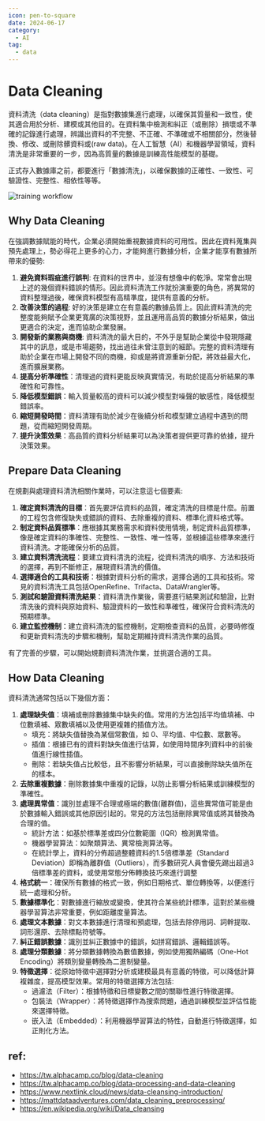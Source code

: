 ```yaml
---
icon: pen-to-square
date: 2024-06-17
category:
  - AI
tag:
  - data
---
```


# Data Cleaning

資料清洗（data cleaning）是指對數據集進行處理，以確保其質量和一致性，使其適合用於分析、建模或其他目的。在資料集中檢測和糾正（或刪除）損壞或不準確的記錄進行處理，辨識出資料的不完整、不正確、不準確或不相關部分，然後替換、修改、或刪除髒資料或(raw data)。在人工智慧（AI）和機器學習領域，資料清洗是非常重要的一步，因為高質量的數據是訓練高性能模型的基礎。

正式存入數據庫之前，都要進行「數據清洗」，以確保數據的正確性、一致性、可驗證性、完整性、相依性等等。

![training workflow](/assets/file_image/data-processing-and-data-cleaning.jpg)

## Why Data Cleaning
在強調數據賦能的時代，企業必須開始重視數據資料的可用性。因此在資料蒐集與預先處理上，勢必得花上更多的心力，才能夠進行數據分析，企業才能享有數據所帶來的優勢:

1. **避免資料瑕疵進行誤判**: 在資料的世界中，並沒有想像中的乾淨。常常會出現上述的幾個資料錯誤的情形。因此資料清洗工作就扮演重要的角色，將異常的資料整理過後，確保資料模型有高精準度，提供有意義的分析。
1. **改善決策的過程**: 好的決策是建立在有意義的數據品質上。因此資料清洗的完整度能夠賦予企業更寬廣的決策視野，並且運用高品質的數據分析結果，做出更適合的決定，進而協助企業發展。
1. **開發新的業務與商機**: 資料清洗的最大目的，不外乎是幫助企業從中發現隱藏其中的訊息，或是市場趨勢，找出過往未曾注意到的細節。完整的資料清理有助於企業在市場上開發不同的商機，抑或是將資源重新分配，將效益最大化，進而擴展業務。
1. **提高分析準確性**：清理過的資料更能反映真實情況，有助於提高分析結果的準確性和可靠性。
1. **降低模型錯誤**：輸入質量較高的資料可以減少模型對噪聲的敏感性，降低模型錯誤率。
1. **縮短開發時間**：資料清理有助於減少在後續分析和模型建立過程中遇到的問題，從而縮短開發周期。
1. **提升決策效果**：高品質的資料分析結果可以為決策者提供更可靠的依據，提升決策效果。

## Prepare Data Cleaning
在規劃與處理資料清洗相關作業時，可以注意這七個要素:

1. **確定資料清洗的目標**：首先要評估資料的品質，確定清洗的目標是什麼。前置的工程包含修復缺失或錯誤的資料、去除重複的資料、標準化資料格式等。
1. **制定資料品質標準**：應根據其業務需求和資料使用情境，制定資料品質標準，像是確定資料的準確性、完整性、一致性、唯一性等，並根據這些標準來進行資料清洗。才能確保分析的品質。
1. **建立資料清洗流程**：要建立資料清洗的流程，從資料清洗的順序、方法和技術的選擇，再到不斷修正，展現資料清洗的價值。
1. **選擇適合的工具和技術**：根據對資料分析的需求，選擇合適的工具和技術。常見的資料清洗工具包括OpenRefine、Trifacta、DataWrangler等。
1. **測試和驗證資料清洗結果**：資料清洗作業後，需要進行結果測試和驗證，比對清洗後的資料與原始資料、驗證資料的一致性和準確性，確保符合資料清洗的預期標準。
1. **建立監控機制**：建立資料清洗的監控機制，定期檢查資料的品質，必要時修復和更新資料清洗的步驟和機制，幫助定期維持資料清洗作業的品質。

有了完善的步驟，可以開始規劃資料清洗作業，並挑選合適的工具。

## How Data Cleaning
資料清洗通常包括以下幾個方面：

1. **處理缺失值**：填補或刪除數據集中缺失的值。常用的方法包括平均值填補、中位數填補、眾數填補以及使用更複雜的插值方法。
    - 填充：將缺失值替換為某個常數值，如 0、平均值、中位數、眾數等。
    - 插值：根據已有的資料對缺失值進行估算，如使用時間序列資料中的前後值進行線性插值。
    - 刪除：若缺失值占比較低，且不影響分析結果，可以直接刪除缺失值所在的樣本。
1. **去除重複數據**：刪除數據集中重複的記錄，以防止影響分析結果或訓練模型的準確性。
1. **處理異常值**：識別並處理不合理或極端的數值(離群值)，這些異常值可能是由於數據輸入錯誤或其他原因引起的。常見的方法包括刪除異常值或將其替換為合理的值。
    - 統計方法：如基於標準差或四分位數範圍（IQR）檢測異常值。
    - 機器學習算法：如聚類算法、異常檢測算法等。
    - 在統計學上，資料的分佈超過整體資料的1.5倍標準差（Standard Deviation）即稱為離群值（Outliers），而多數研究人員會優先踢出超過3倍標準差的資料，或使用常態分佈轉換技巧來進行調整
1. **格式統一**：確保所有數據的格式一致，例如日期格式、單位轉換等，以便進行統一處理和分析。
1. **數據標準化**：對數據進行縮放或變換，使其符合某些統計標準，這對於某些機器學習算法非常重要，例如距離度量算法。
1. **處理文本數據**：對文本數據進行清理和預處理，包括去除停用詞、詞幹提取、詞形還原、去除標點符號等。
1. **糾正錯誤數據**：識別並糾正數據中的錯誤，如拼寫錯誤、邏輯錯誤等。
1. **處理分類數據**：將分類數據轉換為數值數據，例如使用獨熱編碼（One-Hot Encoding）將類別變量轉換為二進制變量。
1. **特徵選擇**：從原始特徵中選擇對分析或建模最具有意義的特徵，可以降低計算複雜度，提高模型效果。常用的特徵選擇方法包括:
    - 過濾法（Filter）：根據特徵和目標變數之間的關聯性進行特徵選擇。
    - 包裝法（Wrapper）：將特徵選擇作為搜索問題，通過訓練模型並評估性能來選擇特徵。
    - 嵌入法（Embedded）：利用機器學習算法的特性，自動進行特徵選擇，如正則化方法。


## ref:
- https://tw.alphacamp.co/blog/data-cleaning
- https://tw.alphacamp.co/blog/data-processing-and-data-cleaning
- https://www.nextlink.cloud/news/data-cleansing-introduction/
- https://mattdataadventures.com/data_cleaning_preprocessing/
- https://en.wikipedia.org/wiki/Data_cleansing